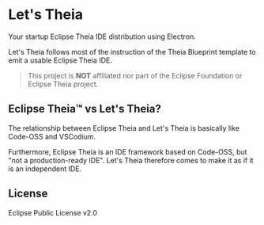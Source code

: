 # Let's Theia

Your startup Eclipse Theia IDE distribution using Electron.

Let's Theia follows most of the instruction of the Theia Blueprint template
to emit a usable Eclipse Theia IDE.

> This project is **NOT** affiliated nor part of the Eclipse Foundation or Eclipse Theia project.

## Eclipse Theia™️ vs Let's Theia?

The relationship between Eclipse Theia and Let's Theia
is basically like Code-OSS and VSCodium.

Furthermore, Eclipse Theia is an IDE framework based on
Code-OSS, but "not a production-ready IDE". Let's Theia
therefore comes to make it as if it is an independent IDE.

## License

Eclipse Public License v2.0